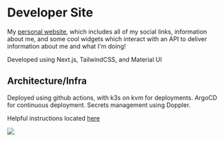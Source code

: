 # Developer Site

My [personal website](https://jaydenpyles.dev), which includes all of my social links, information about me, and some cool widgets which interact with an API to deliver information about me and what I'm doing!

Developed using Next.js, TailwindCSS, and Material UI

## Architecture/Infra

Deployed using github actions, with k3s on kvm for deployments. ArgoCD for continuous deployment. Secrets management using Doppler.

Helpful instructions located [here](https://storm-channel-b5f.notion.site/Rebuilding-the-KVM-cluster-112e14d424af802f8756ea67774e0385?pvs=4)

<img src="https://github.com/jaypyles/portfolio_site/docs/pipeline.png">
